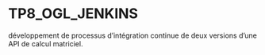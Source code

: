 # TP8_OGL_JENKINS

développement de processus d’intégration continue de deux versions d’une
API de calcul matriciel. 
